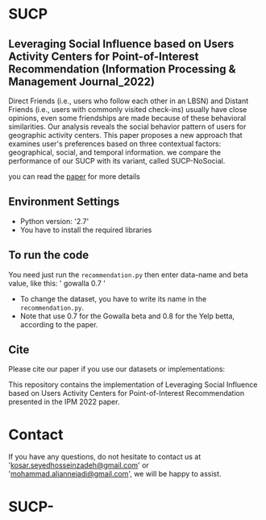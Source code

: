 # SUCP
## Leveraging Social Influence based on Users Activity Centers for Point-of-Interest Recommendation (Information Processing & Management Journal_2022)


Direct Friends (i.e., users who follow each other in an LBSN) and Distant Friends (i.e., users with commonly visited check-ins) usually have close opinions, even some friendships are made because of these behavioral similarities. Our analysis reveals the social behavior pattern of users for geographic activity centers. This paper proposes a new approach that examines user's preferences based on three contextual factors: geographical, social, and temporal information. we compare the performance of our SUCP with its variant, called SUCP-NoSocial. 

you can read the [paper](https://www.sciencedirect.com/science/article/pii/S0306457321003290) for more details

## Environment Settings
- Python version:  '2.7'
- You have to install the required libraries

## To run the code
You need just run the `recommendation.py` then enter data-name and beta value, like this: ' gowalla 0.7 '

- To change the dataset, you have to write its name in the `recommendation.py`.
- Note that use 0.7 for the Gowalla beta and 0.8 for the Yelp betta, according to the paper.

## Cite
Please cite our paper if you use our datasets or implementations:


This repository contains the implementation of Leveraging Social Influence based on Users Activity Centers for Point-of-Interest Recommendation presented in the IPM 2022 paper. 

# Contact
If you have any questions, do not hesitate to contact us at 'kosar.seyedhosseinzadeh@gmail.com' or   'mohammad.aliannejadi@gmail.com', we will be happy to assist.
# SUCP-
